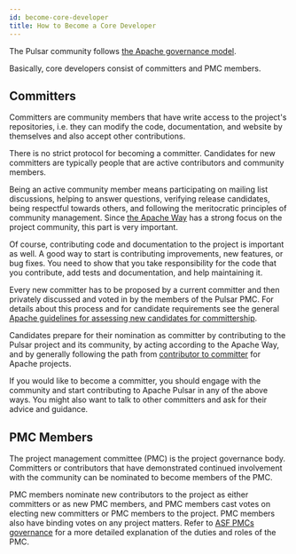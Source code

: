 ```yaml
---
id: become-core-developer
title: How to Become a Core Developer
---
```


The Pulsar community follows [the Apache governance model](https://www.apache.org/foundation/how-it-works.html#roles).

Basically, core developers consist of committers and PMC members.

## Committers

Committers are community members that have write access to the project's repositories, i.e. they can modify the code, documentation, and website by themselves and also accept other contributions.

There is no strict protocol for becoming a committer. Candidates for new committers are typically people that are active contributors and community members.

Being an active community member means participating on mailing list discussions, helping to answer questions, verifying release candidates, being respectful towards others, and following the meritocratic principles of community management. Since [the Apache Way](https://www.apache.org/theapacheway/index.html) has a strong focus on the project community, this part is very important.

Of course, contributing code and documentation to the project is important as well. A good way to start is contributing improvements, new features, or bug fixes. You need to show that you take responsibility for the code that you contribute, add tests and documentation, and help maintaining it.

Every new committer has to be proposed by a current committer and then privately discussed and voted in by the members of the Pulsar PMC. For details about this process and for candidate requirements see the general [Apache guidelines for assessing new candidates for committership](https://community.apache.org/newcommitter.html).

Candidates prepare for their nomination as committer by contributing to the Pulsar project and its community, by acting according to the Apache Way, and by generally following the path from [contributor to committer](https://community.apache.org/contributors/) for Apache projects.

If you would like to become a committer, you should engage with the community and start contributing to Apache Pulsar in any of the above ways. You might also want to talk to other committers and ask for their advice and guidance.

## PMC Members

The project management committee (PMC) is the project governance body. Committers or contributors that have demonstrated continued involvement with the community can be nominated to become members of the PMC.

PMC members nominate new contributors to the project as either committers or as new PMC members, and PMC members cast votes on electing new committers or PMC members to the project. PMC members also have binding votes on any project matters. Refer to [ASF PMCs governance](http://www.apache.org/foundation/governance/pmcs.html) for a more detailed explanation of the duties and roles of the PMC.
